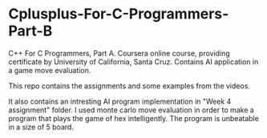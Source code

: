 # Cplusplus-For-C-Programmers-Part-B
C++ For C Programmers, Part A. Coursera online course, providing certificate by University of California, Santa Cruz. Contains AI application in a game move evaluation.

This repo contains the assignments and some examples from the videos.

It also contains an intresting AI program implementation in "Week 4 assignment" folder.
I used monte carlo move evaluation in order to make a program that plays the game of hex intelligently. The program is unbeatable in a size of 5 board. 
